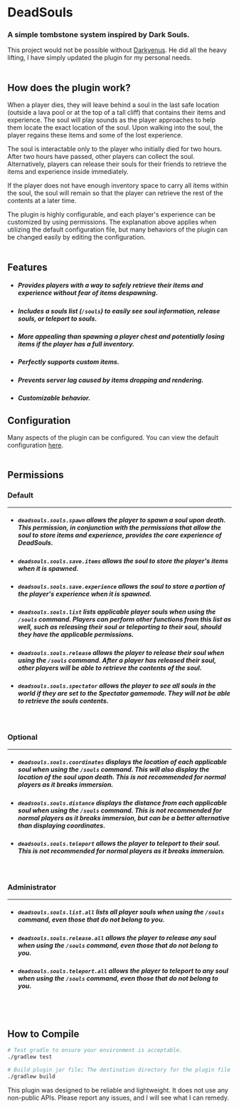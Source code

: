 # DeadSouls
### A simple tombstone system inspired by Dark Souls.
This project would not be possible without [Darkyenus](https://github.com/Darkyenus/DeadSouls). He did all the heavy lifting, I have simply updated the plugin for my personal needs.
<br /><br />

## How does the plugin work?
When a player dies, they will leave behind a soul in the last safe location (outside a lava pool or at the top of a tall cliff) that contains their items and experience. The soul will play sounds as the player approaches to help them locate the exact location of the soul. Upon walking into the soul, the player regains these items and some of the lost experience.

The soul is interactable only to the player who initially died for two hours. After two hours have passed, other players can collect the soul. Alternatively, players can release their souls for their friends to retrieve the items and experience inside immediately.

If the player does not have enough inventory space to carry all items within the soul, the soul will remain so that the player can retrieve the rest of the contents at a later time.

The plugin is highly configurable, and each player's experience can be customized by using permissions. The explanation above applies when utilizing the default configuration file, but many behaviors of the plugin can be changed easily by editing the configuration.
<br /><br />

## Features
* ##### Provides players with a way to safely retrieve their items and experience without fear of items despawning.

* ##### Includes a souls list (`/souls`) to easily see soul information, release souls, or teleport to souls.

* ##### More appealing than spawning a player chest and potentially losing items if the player has a full inventory.

* ##### Perfectly supports custom items.

* ##### Prevents server lag caused by items dropping and rendering.

* ##### Customizable behavior.


## Configuration
Many aspects of the plugin can be configured. You can view the default configuration [here](https://github.com/Marotheit/DeadSouls/blob/master/src/main/resources/config.yml).
<br /><br />

## Permissions
### Default
---
* ##### `deadsouls.souls.spawn` allows the player to spawn a soul upon death. This permission, in conjunction with the permissions that allow the soul to store items and experience, provides the core experience of DeadSouls.

* ##### `deadsouls.souls.save.items` allows the soul to store the player's items when it is spawned.

* ##### `deadsouls.souls.save.experience` allows the soul to store a portion of the player's experience when it is spawned.

* ##### `deadsouls.souls.list` lists applicable player souls when using the `/souls` command. Players can perform other functions from this list as well, such as releasing their soul or teleporting to their soul, should they have the applicable permissions.

* ##### `deadsouls.souls.release` allows the player to release their soul when using the `/souls` command. After a player has released their soul, other players will be able to retrieve the contents of the soul.

* ##### `deadsouls.souls.spectator` allows the player to see all souls in the world if they are set to the Spectator gamemode. They will not be able to retrieve the souls contents.
<br />

### Optional
---
* ##### `deadsouls.souls.coordinates` displays the location of each applicable soul when using the `/souls` command. This will also display the location of the soul upon death. This is not recommended for normal players as it breaks immersion.

* ##### `deadsouls.souls.distance` displays the distance from each applicable soul when using the `/souls` command. This is not recommended for normal players as it breaks immersion, but can be a better alternative than displaying coordinates.

* ##### `deadsouls.souls.teleport` allows the player to teleport to their soul. This is not recommended for normal players as it breaks immersion.
<br />

### Administrator
---
* ##### `deadsouls.souls.list.all` lists all player souls when using the `/souls` command, even those that do not belong to you.

* ##### `deadsouls.souls.release.all` allows the player to release any soul when using the `/souls` command, even those that do not belong to you.

* ##### `deadsouls.souls.teleport.all` allows the player to teleport to any soul when using the `/souls` command, even those that do not belong to you.
<br /><br />

## How to Compile

```bash
# Test gradle to ensure your environment is acceptable.
./gradlew test
```
```bash
# Build plugin jar file; The destination directory for the plugin file will be `<Project Location>\build\libs\`.
./gradlew build
```

This plugin was designed to be reliable and lightweight. It does not use any non-public APIs.
Please report any issues, and I will see what I can remedy.